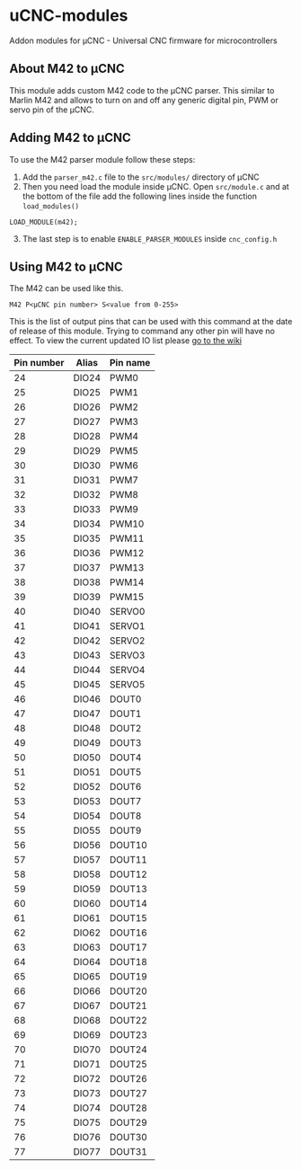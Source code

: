 # uCNC-modules
Addon modules for µCNC - Universal CNC firmware for microcontrollers

## About M42 to µCNC

This module adds custom M42 code to the µCNC parser. This similar to Marlin M42 and allows to turn on and off any generic digital pin, PWM or servo pin of the µCNC.

## Adding M42 to µCNC

To use the M42 parser module follow these steps:
1. Add the `parser_m42.c` file to the `src/modules/` directory of µCNC
2. Then you need load the module inside µCNC. Open `src/module.c` and at the bottom of the file add the following lines inside the function `load_modules()`

```
LOAD_MODULE(m42);
```

3. The last step is to enable `ENABLE_PARSER_MODULES` inside `cnc_config.h`

## Using M42 to µCNC

The M42 can be used like this.

```
M42 P<µCNC pin number> S<value from 0-255>
```

This is the list of output pins that can be used with this command at the date of release of this module.
Trying to command any other pin will have no effect.
To view the current updated IO list please [go to the wiki](https://github.com/Paciente8159/uCNC/wiki/Understanding-the-HAL#the-microcontroller-hal)

| Pin number | Alias | Pin name |
| --- | --- | --- |
| 24 | DIO24 | PWM0 |
| 25 | DIO25 | PWM1 |
| 26 | DIO26 | PWM2 |
| 27 | DIO27 | PWM3 |
| 28 | DIO28 | PWM4 |
| 29 | DIO29 | PWM5 |
| 30 | DIO30 | PWM6 |
| 31 | DIO31 | PWM7 |
| 32 | DIO32 | PWM8 |
| 33 | DIO33 | PWM9 |
| 34 | DIO34 | PWM10 |
| 35 | DIO35 | PWM11 |
| 36 | DIO36 | PWM12 |
| 37 | DIO37 | PWM13 |
| 38 | DIO38 | PWM14 |
| 39 | DIO39 | PWM15 |
| 40 | DIO40 | SERVO0 |
| 41 | DIO41 | SERVO1 |
| 42 | DIO42 | SERVO2 |
| 43 | DIO43 | SERVO3 |
| 44 | DIO44 | SERVO4 |
| 45 | DIO45 | SERVO5 |
| 46 | DIO46 | DOUT0 |
| 47 | DIO47 | DOUT1 |
| 48 | DIO48 | DOUT2 |
| 49 | DIO49 | DOUT3 |
| 50 | DIO50 | DOUT4 |
| 51 | DIO51 | DOUT5 |
| 52 | DIO52 | DOUT6 |
| 53 | DIO53 | DOUT7 |
| 54 | DIO54 | DOUT8 |
| 55 | DIO55 | DOUT9 |
| 56 | DIO56 | DOUT10 |
| 57 | DIO57 | DOUT11 |
| 58 | DIO58 | DOUT12 |
| 59 | DIO59 | DOUT13 |
| 60 | DIO60 | DOUT14 |
| 61 | DIO61 | DOUT15 |
| 62 | DIO62 | DOUT16 |
| 63 | DIO63 | DOUT17 |
| 64 | DIO64 | DOUT18 |
| 65 | DIO65 | DOUT19 |
| 66 | DIO66 | DOUT20 |
| 67 | DIO67 | DOUT21 |
| 68 | DIO68 | DOUT22 |
| 69 | DIO69 | DOUT23 |
| 70 | DIO70 | DOUT24 |
| 71 | DIO71 | DOUT25 |
| 72 | DIO72 | DOUT26 |
| 73 | DIO73 | DOUT27 |
| 74 | DIO74 | DOUT28 |
| 75 | DIO75 | DOUT29 |
| 76 | DIO76 | DOUT30 |
| 77 | DIO77 | DOUT31 |
